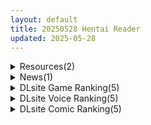 ```yaml
---
layout: default
title: 20250528 Hentai Reader
updated: 2025-05-28
---
```


<details class='content-parent'>
<summary>
Resources(2)
</summary>
<details class='content-child'>
<summary>
<span class='rss-title'> 【R3689】[安卓][电脑][おぷちみすちっく] よろずの学園露出生活 / 悠露子的校园露出生活 AI翻译版 </span> <a class='rss-link' href='https://blog.reimu.net/archives/110296' target='_blank'>&nbsp;</a>
<div class='rss-published'> 🕛 20250527 08:00:49</div>
</summary>
前几天发过这个社团的露出前作，今天把其剩下的第二部AI翻译也发了，游戏流程一样不长大概两三小时就能玩完，系统有 &#8230; <a class="more-link" href="https://blog.reimu.net/archives/110296">继续阅读<span class="screen-reader-text">【R3689】[安卓][电脑][おぷちみすちっく] よろずの学園露出生活 / 悠露子的校园露出生活 AI翻译版</span></a>
</details>
<details class='content-child'>
<summary>
<span class='rss-title'> 【S4869】[MadoSoft] ハミダシクリエイティブRe:Re:call / 灵感满溢的甜蜜创想 Re:Re:call AI翻译版 </span> <a class='rss-link' href='https://blog.reimu.net/archives/110600' target='_blank'>&nbsp;</a>
<div class='rss-published'> 🕛 20250527 05:00:37</div>
</summary>
“急！在线等！哪里能找到富婆妹！” 大家好，这里依旧是编外搬运工，依旧脱离常轨！本次介绍的是“富婆妹【S486 &#8230; <a class="more-link" href="https://blog.reimu.net/archives/110600">继续阅读<span class="screen-reader-text">【S4869】[MadoSoft] ハミダシクリエイティブRe:Re:call / 灵感满溢的甜蜜创想 Re:Re:call AI翻译版</span></a>
</details>

</details>
<details class='content-parent'>
<summary>
News(1)
</summary>
<details class='content-child'>
<summary>
<span class='rss-title'> 被抓到就本番，《深夜露出DX》無修正版將登Steam </span> <a class='rss-link' href='https://www.4gamers.com.tw/news/detail/72031/midnight-exhibitionist-dx-edition-deploy-on-steam-at-2026' target='_blank'>&nbsp;</a>
<div class='rss-published'> 🕛 20250527 13:50:05</div>
</summary>
<img src="https://img.4gamers.com.tw/news-image/01643913-5ed5-415f-99a7-d021441a0dd5.jpg"/>
Steam 版有好康
</details>

</details>
<details class='content-parent'>
<summary>
DLsite Game Ranking(5)
</summary>
<details class='content-child'>
<summary>
<span class='rss-title'> タイニージャスティス PERVERTED BOYTOY～ショタヒーロー潜入ミニRPG・メス堕ち調教の果に～ [アンコクマリモカン] </span> <a class='rss-link' href='https://www.dlsite.com/maniax/work/=/product_id/RJ01369833.html' target='_blank'>&nbsp;</a>
<div class='rss-published'> 🕛 20250528 05:18:12</div>
</summary>
<img src ="http://img.dlsite.jp/modpub/images2/work/doujin/RJ01370000/RJ01369833_img_main.jpg"/><br/>正義のショタが変態組織に潜入！ メス堕ちか、ホモ便器か――過激な運命が待つ！
</details>
<details class='content-child'>
<summary>
<span class='rss-title'> マッサージ性徒修行中 [PixleAx] </span> <a class='rss-link' href='https://www.dlsite.com/maniax/work/=/product_id/RJ01398563.html' target='_blank'>&nbsp;</a>
<div class='rss-published'> 🕛 20250528 05:18:12</div>
</summary>
<img src ="http://img.dlsite.jp/modpub/images2/work/doujin/RJ01399000/RJ01398563_img_main.jpg"/><br/>専門学校から卒業したあなたは、実習生としてとあるマッサージの店に推薦された。この店は異様な「試用期間」が設けられているという噂があるらしい……
</details>
<details class='content-child'>
<summary>
<span class='rss-title'> 騎紅士スカーレット～伝説の薬草を求めて～ [シコリーター三世] </span> <a class='rss-link' href='https://www.dlsite.com/maniax/work/=/product_id/RJ01395769.html' target='_blank'>&nbsp;</a>
<div class='rss-published'> 🕛 20250528 05:18:12</div>
</summary>
<img src ="http://img.dlsite.jp/modpub/images2/work/doujin/RJ01396000/RJ01395769_img_main.jpg"/><br/>デカパイ女騎士が媚毒でエッチな目に遭うRPG
</details>
<details class='content-child'>
<summary>
<span class='rss-title'> フォレスティア～ちいさな町の牧場ライフ～ [いなずまそふと] </span> <a class='rss-link' href='https://www.dlsite.com/maniax/work/=/product_id/RJ01271506.html' target='_blank'>&nbsp;</a>
<div class='rss-published'> 🕛 20250528 05:18:12</div>
</summary>
<img src ="http://img.dlsite.jp/modpub/images2/work/doujin/RJ01272000/RJ01271506_img_main.jpg"/><br/>作物を育てたり、動物をお世話したり、釣りに採集に鉱山に…多彩なヒロインとの交流も楽しめる。本格スローライフシミュレーションゲーム!
</details>
<details class='content-child'>
<summary>
<span class='rss-title'> とらぶるだいあり〜7 ムービー版 [マーマレード★スター] </span> <a class='rss-link' href='https://www.dlsite.com/maniax/work/=/product_id/RJ01398548.html' target='_blank'>&nbsp;</a>
<div class='rss-published'> 🕛 20250528 05:18:12</div>
</summary>
<img src ="http://img.dlsite.jp/modpub/images2/work/doujin/RJ01399000/RJ01398548_img_main.jpg"/><br/>リトのことが好きなのに素直になれないナナ。 そんな彼女が挑むのは、双子のモモ直伝・7日間の性開発トレーニング！ 触手、スライム、足コキ、フェラ、オナニー、野外露出――多彩なプレイが滑らかで艶やかな3DCGアニメで描かれ、臨場感たっぷり。 自然な動きとこだわりのフルボイスで、視覚も聴覚も満たされる没入型えっち体験をお届けします！
</details>

</details>
<details class='content-parent'>
<summary>
DLsite Voice Ranking(5)
</summary>
<details class='content-child'>
<summary>
<span class='rss-title'> Poppin'Park Harmony! ～音と笑顔のちいさな奇跡～ [バンドリ！ASMR] </span> <a class='rss-link' href='https://www.dlsite.com/maniax/work/=/product_id/RJ01390522.html' target='_blank'>&nbsp;</a>
<div class='rss-published'> 🕛 20250528 05:18:14</div>
</summary>
<img src ="http://img.dlsite.jp/modpub/images2/work/doujin/RJ01391000/RJ01390522_img_main.jpg"/><br/>Poppin'Partyが遊園地ライブを開催！ 準備に励む彼女たちの前に、ひとり迷子の子どもが現れる――。  「大丈夫、きっとお母さんに会えるよ！」 ギターの音色、観覧車からの眺め、温かな抱擁――。  それぞれの"らしさ"を活かした助け合いで、迷子を笑顔に。  そして迎えたライブ本番。香澄たちの音楽が、 迷子のお母さんにも届く奇跡の瞬間。  音色が繋ぐ心、感動の再会。 遊園地中が笑顔に包まれる、 心温まるハートフルストーリー。
</details>
<details class='content-child'>
<summary>
<span class='rss-title'> 【裏メニューあり♡】低音ボイスが落ち着くクール僕っこメイドのトロける耳奉仕♡ ～ メイドのお耳癒しリフレ店 ～ [えもこ本舗] </span> <a class='rss-link' href='https://www.dlsite.com/maniax/work/=/product_id/RJ01393978.html' target='_blank'>&nbsp;</a>
<div class='rss-published'> 🕛 20250528 05:18:14</div>
</summary>
<img src ="http://img.dlsite.jp/modpub/images2/work/doujin/RJ01394000/RJ01393978_img_main.jpg"/><br/>クールな僕っこメイドによるドキドキ耳癒しASMR(耳かき・耳ふ―・マッサージ・タッピング・耳舐め)
</details>
<details class='content-child'>
<summary>
<span class='rss-title'> クール系性欲爆発彼女～尽くされ襲われ我慢限界♡共依存セックス～ [いちのや] </span> <a class='rss-link' href='https://www.dlsite.com/maniax/work/=/product_id/RJ01396957.html' target='_blank'>&nbsp;</a>
<div class='rss-published'> 🕛 20250528 05:18:14</div>
</summary>
<img src ="http://img.dlsite.jp/modpub/images2/work/doujin/RJ01397000/RJ01396957_img_main.jpg"/><br/>クールに見せかけてドエロだった彼女から急な襲われ！大人しそうに見えて性欲は無限大！この激重感情、受け止めてくれますか? CV:一之瀬りと
</details>
<details class='content-child'>
<summary>
<span class='rss-title'> 【性癖布教期間限定100円】クールな皮肉屋の高身長美人神官に◯眠で常識を書き換え、性処理を義務と割り切らせたりいつでも生ハメ可能のオナホ担当へ【イチャラブエンド】 [あとりえスターズ] </span> <a class='rss-link' href='https://www.dlsite.com/maniax/work/=/product_id/RJ01363449.html' target='_blank'>&nbsp;</a>
<div class='rss-published'> 🕛 20250528 05:18:14</div>
</summary>
<img src ="http://img.dlsite.jp/modpub/images2/work/doujin/RJ01364000/RJ01363449_img_main.jpg"/><br/>「あなた」を見下し軽蔑する高貴な美人神官を◯眠魔法で常識改変し、いつでも好き放題に生コキ担当係として奉仕させ最終的にイチャラブ生オナホ伴侶として婚約を誓わせるハッピーエンド音声！
</details>
<details class='content-child'>
<summary>
<span class='rss-title'> 【耳舐め猫の全力おまんこASMR】おまんこ音が脳に響く★プライベートオナニー！2【圧倒的リアル感!!】 [来世猫と未来の大富豪] </span> <a class='rss-link' href='https://www.dlsite.com/maniax/work/=/product_id/RJ01390087.html' target='_blank'>&nbsp;</a>
<div class='rss-published'> 🕛 20250528 05:18:14</div>
</summary>
<img src ="http://img.dlsite.jp/modpub/images2/work/doujin/RJ01391000/RJ01390087_img_main.jpg"/><br/>耳舐め猫の耳舐め以上の欲望解禁★気持ち良さに喘ぎ続ける極上おまんこASMRを聴け～～～っ！
</details>

</details>
<details class='content-parent'>
<summary>
DLsite Comic Ranking(5)
</summary>
<details class='content-child'>
<summary>
<span class='rss-title'> お前の姉ちゃんオナホ合宿行ってるらしいぜ [闇に蠢く] </span> <a class='rss-link' href='https://www.dlsite.com/maniax/work/=/product_id/RJ311637.html' target='_blank'>&nbsp;</a>
<div class='rss-published'> 🕛 20250528 05:18:16</div>
</summary>
<img src ="http://img.dlsite.jp/modpub/images2/work/doujin/RJ312000/RJ311637_img_main.jpg"/><br/>水泳部で人気の新人マネージャー香椎紗季。年上で幼馴染の彼女はボクの恋人だ。紗季姉ちゃんとは夏休み、失敗した初体験を取り返すべく一緒に過ごす約束をしていた。だが突然水泳部の合宿参加が決まってしまう。…その合宿は、合宿所全体がヤリ部屋と化すオナホ合宿だった。
</details>
<details class='content-child'>
<summary>
<span class='rss-title'> 【日文版】色情宾果是什么鬼啊… [あきや] </span> <a class='rss-link' href='https://www.dlsite.com/maniax/work/=/product_id/RJ01329689.html' target='_blank'>&nbsp;</a>
<div class='rss-published'> 🕛 20250528 05:18:16</div>
</summary>
<img src ="http://img.dlsite.jp/modpub/images2/work/doujin/RJ01330000/RJ01329689_img_main.jpg"/><br/>色情宾果到底是什么东西啊…
</details>
<details class='content-child'>
<summary>
<span class='rss-title'> 敵幹部は元彼！?～マゾ魔法天使～ [もみ子さん] </span> <a class='rss-link' href='https://www.dlsite.com/maniax/work/=/product_id/RJ01393458.html' target='_blank'>&nbsp;</a>
<div class='rss-published'> 🕛 20250528 05:18:16</div>
</summary>
<img src ="http://img.dlsite.jp/modpub/images2/work/doujin/RJ01394000/RJ01393458_img_main.jpg"/><br/>敵幹部は元彼！?マゾに開発された身体が思い出してきて…
</details>
<details class='content-child'>
<summary>
<span class='rss-title'> 人類は異星人様の繁殖ペットになりました [ユキユキ] </span> <a class='rss-link' href='https://www.dlsite.com/maniax/work/=/product_id/RJ01370794.html' target='_blank'>&nbsp;</a>
<div class='rss-published'> 🕛 20250528 05:18:16</div>
</summary>
<img src ="http://img.dlsite.jp/modpub/images2/work/doujin/RJ01371000/RJ01370794_img_main.jpg"/><br/>”あちら側”から来た異星人達…彼らは少女たちを繫殖用のペットとして飼育・加工し繁殖に使う…はたして人類に未来はあるのか⁉
</details>
<details class='content-child'>
<summary>
<span class='rss-title'> 乳首開発サロンへようこそ [えろはむちゃん] </span> <a class='rss-link' href='https://www.dlsite.com/maniax/work/=/product_id/RJ01372327.html' target='_blank'>&nbsp;</a>
<div class='rss-published'> 🕛 20250528 05:18:16</div>
</summary>
<img src ="http://img.dlsite.jp/modpub/images2/work/doujin/RJ01373000/RJ01372327_img_main.jpg"/><br/>乳首開発サロンで連続絶頂！拘束・羞恥・失禁・自慰・ローションガーゼ…⁈ありとあらゆり手段で全編乳首責め！
</details>

</details>
